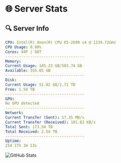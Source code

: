 # 🌐 Server Stats
## 🔍 Server Info
```yaml
CPU: Intel(R) Xeon(R) CPU E5-2699 v4 @ 1239.72GHz
CPU Usage: 0.90%
Cores: 44P | 88T
-----------------------------------
Memory:
Current Usage: 145.23 GB/503.74 GB
Available: 355.05 GB
-----------------------------------
Disk:
Current Usage: 51.82 GB/1.71 TB
Free: 1.58 TB
-----------------------------------
GPU:
No GPU detected
-----------------------------------
Network:
Current Transfer (Sent): 17.35 MB/s
Current Transfer (Received): 101.82 KB/s
Total Sent: 173.54 TB
Total Received: 2.54 TB
-----------------------------------
Uptime:
25d 17h 3m 13s
```
![GitHub Stats](https://img.shields.io/badge/Updated-2025-03-05_15:46:31-blue)